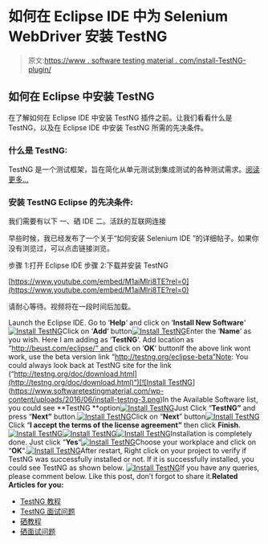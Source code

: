# 如何在 Eclipse IDE 中为 Selenium WebDriver 安装 TestNG

> 原文:[https://www . software testing material . com/install-TestNG-plugin/](https://www.softwaretestingmaterial.com/install-testng-plugin/)

## 如何在 Eclipse 中安装 TestNG

在了解如何在 Eclipse IDE 中安装 TestNG 插件之前。让我们看看什么是 TestNG，以及在 Eclipse IDE 中安装 TestNG 所需的先决条件。

### **什么是 TestNG:**

TestNG 是一个测试框架，旨在简化从单元测试到集成测试的各种测试需求。[阅读更多…](https://www.softwaretestingmaterial.com/testng-introduction/)

### **安装 TestNG Eclipse 的先决条件:**

我们需要有以下
一、硒 IDE
二。活跃的互联网连接

早些时候，我已经发布了一个关于“如何安装 Selenium IDE ”的详细帖子。如果你没有浏览过，可以点击链接浏览。

步骤 1:打开 Eclipse IDE
步骤 2:下载并安装 TestNG

[https://www.youtube.com/embed/M1aiMlri8TE?rel=0](https://www.youtube.com/embed/M1aiMlri8TE?rel=0)

请耐心等待。视频将在一段时间后加载。

Launch the Eclipse IDE. Go to ‘**Help**‘ and click on ‘**Install New Software**‘[![Install TestNG](../Images/b3dce07a3da79f0fb2cc52ea2885cd60.png "Install TestNG")](https://www.softwaretestingmaterial.com/wp-content/uploads/2016/06/install-testng-1.png)Click on ‘**Add**‘ button[![Install TestNG](../Images/09dee1858fab402e1053357debca9736.png "Install TestNG")](https://www.softwaretestingmaterial.com/wp-content/uploads/2016/06/install-testng-2.png)Enter the ‘**Name**‘ as you wish. Here I am adding as ‘**TestNG**‘. Add location as “http://beust.com/eclipse/” and click on ‘**OK**‘ buttonIf the above link wont work, use the beta version link “http://testng.org/eclipse-beta”Note: You could always look back at TestNG site for the link (“[http://testng.org/doc/download.html](http://testng.org/doc/download.html)“)[![Install TestNG](../Images/dc6975082ddb322b580897c309366293.png "Install TestNG")](https://www.softwaretestingmaterial.com/wp-content/uploads/2016/06/install-testng-3.png)In the Available Software list, you could see **TestNG **option[![Install TestNG](../Images/744340c286006a8e47cafb7b5bf117f9.png "Install TestNG")](https://www.softwaretestingmaterial.com/wp-content/uploads/2016/06/install-testng-4.png)Just Click “**TestNG”** and press “**Next”** button.[![Install TestNG](../Images/a051bd3fad338e61f63c4ec2fba7330a.png "Install TestNG")](https://www.softwaretestingmaterial.com/wp-content/uploads/2016/06/install-testng-5.png)Click on “**Next**” button[![Install TestNG](../Images/c499bc7c9534c0cc75b88d5fa54fb8a4.png "Install TestNG")](https://www.softwaretestingmaterial.com/wp-content/uploads/2016/06/install-testng-7.png)Click “**I accept the terms of the license agreement”** then click **Finish**.[![Install TestNG](../Images/79df00f1e628c172a22e628f2c355f37.png "Install TestNG")](https://www.softwaretestingmaterial.com/wp-content/uploads/2016/06/install-testng-8.png)[![Install TestNG](../Images/edf4be3a91e0ac673fea33f82527b30b.png "Install TestNG")](https://www.softwaretestingmaterial.com/wp-content/uploads/2016/06/install-testng-9.png)[![Install TestNG](../Images/1869d3e22ffc4eca680a3eac9de408b5.png "Install TestNG")](https://www.softwaretestingmaterial.com/wp-content/uploads/2016/06/install-testng-10.png)Installation is completely done. Just click “**Yes**“[![Install TestNG](../Images/7476ffc5f3c45e7d375fc43068e569a8.png "Install TestNG")](https://www.softwaretestingmaterial.com/wp-content/uploads/2016/06/install-testng-11.png)Choose your workplace and click on “**OK**“.[![Install TestNG](../Images/860439f1048f8ce9eb2cc13e3e562abc.png "Install TestNG")](https://www.softwaretestingmaterial.com/wp-content/uploads/2016/06/install-testng-12.png)After restart, Right click on your project to verify if TestNG was successfully installed or not. If it is successfully installed, you could see TestNG as shown below. [![Install TestNG](../Images/c2b79761ef0ca01a477c1e930184dc7b.png "Install TestNG")](https://www.softwaretestingmaterial.com/wp-content/uploads/2016/06/13.png)If you have any queries, please comment below. Like this post, don’t forgot to share it.**Related Articles for you:**

*   [TestNG 教程](https://www.softwaretestingmaterial.com/testng-tutorial/)
*   [TestNG 面试问题](https://www.softwaretestingmaterial.com/testng-interview-questions/)
*   [硒教程](https://www.softwaretestingmaterial.com/selenium-tutorial/)
*   [硒面试问题](https://www.softwaretestingmaterial.com/selenium-interview-questions/)
